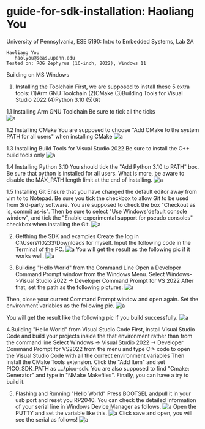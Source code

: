 # guide-for-sdk-installation: Haoliang You
University of Pennsylvania, ESE 5190: Intro to Embedded Systems, Lab 2A

    Haoliang You
       haolyou@seas.upenn.edu
    Tested on: ROG Zephyrus (16-inch, 2022), Windows 11

 Building on MS Windows
1. Installing the Toolchain
First, we are supposed to install these 5 extra tools:
(1)Arm GNU Toolchain
(2)CMake
(3)Building Tools for Visual Studio 2022
(4)Python 3.10
(5)Git
 
1.1 Installing Arm GNU Toolchain
Be sure to tick all the ticks  
![a](图1)

1.2 Installing CMake
You are supposed to choose "Add CMake to the system PATH for all users" when installing CMake
![a](图2)

1.3 Installing Build Tools for Visual Studio 2022
Be sure to install the C++ build tools only
![a](图3)

1.4 Installing Python 3.10
You should tick the "Add Python 3.10 to PATH" box. Be sure that python is installed for all users. 
What is more, be aware to disable the MAX_PATH length limit at the end of installing.
![a](图4)

1.5  Installing Git
Ensure that you have changed the default editor away from vim to  to Notepad.
Be sure you tick the checkbox to allow Git to be used from 3rd-party software. 
You are supposed to check the box "Checkout as is, commit as-is". Then be sure to select "Use Windows'default console window", and tick the "Enable experimental support for pseudo consoles" checkbox when installing the Git.
![a](图5)

2. Getthing the SDK and examples
Create the log in C:\Users\10233\Downloads for myself.
Input the following code in the Terminal of the PC.
![a](图6)
You will get the result as the following pic if it works well.
![a](图7)

3. Building "Hello World" from the Command Line
Open a Developer Command Prompt window from the Windows Menu.
Select Windows->Visual Studio 2022 -> Developer Command Prompt for VS 2022 
After that, set the path as the following pictures:
![a](图8)

Then, close your current Command Prompt window and open again. Set the environment variables as the following pic.
![a](图9)

You will get the result like the following pic if you build successfully.
![a](图10)

4.Building "Hello World" from Visual Studio Code
First, install Visual Studio Code and build your projects inside the that environment rather than from the command line
Select Windows -> Visual Studio 2022 -> Developer Command Prompt for VS2022 from the menu and type C:> code to open the Visual Studio Code with all the correct environment variables
Then install the CMake Tools extension. Click the "Add Item" and set  PICO_SDK_PATH as ....\pico-sdk.
You are also supposed to find "Cmake: Generator" and type in "NMake Makefiles".
Finally, you can have a try to build it.

5. Flashing and Running "Hello World"
Press BOOTSEL andpull it in your usb port and reset you RP2040.
You can check the detailed information of your serial line in Windows Device Manager as follows.
![a](图11)
Open the PUTTY and set the variable like this.
![a](图12)
Click save and open, you will see the serial as follows!
![a](图13)


